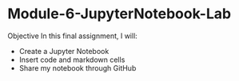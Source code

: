 # Module-6-JupyterNotebook-Lab
Objective
In this final assignment, I will:
- Create a Jupyter Notebook
- Insert code and markdown cells
- Share my notebook through GitHub
